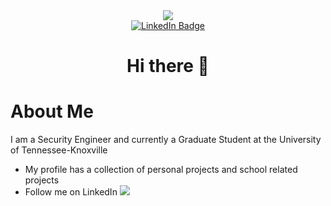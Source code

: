 <div id="header" align="center">
  <img src = "https://media.giphy.com/media/v1.Y2lkPTc5MGI3NjExemx1cWx0NW04NGF2bXYwd3V0bzB6dnRsdTBwdmJlcnE3OXJjZXZsMiZlcD12MV9pbnRlcm5hbF9naWZfYnlfaWQmY3Q9Zw/Er3QVX48nt5ok/giphy.gif"/>
</div>

<div id="badges" align="center">
  <a href="https://www.linkedin.com/in/clayshubert/" target="_blank">
    <img src="https://img.shields.io/badge/LinkedIn-blue?style=for-the-badge&logo=linkedin&logoColor=white" alt="LinkedIn Badge"/>
  </a>
  <br>
  <img src="https://komarev.com/ghpvc/?username=clayshubert&style=flat-square&color=blue" alt=""/>
  <h1> Hi there 👋</h1>
</div>

<h1> About Me </h1>
<p> I am a Security Engineer and currently a Graduate Student at the University of Tennessee-Knoxville </p>
<ul>
   <li>My profile has a collection of personal projects and school related projects</li>
  <li>Follow me on LinkedIn <a href="(https://www.linkedin.com/in/clayshubert/"><img src="https://img.shields.io/badge/-clayshubert-blue?style=flat&logo=Linkedin&logoColor=white"/></a></li>
</ul>


<!--
**clayshubert/clayshubert** is a ✨ _special_ ✨ repository because its `README.md` (this file) appears on your GitHub profile.

Here are some ideas to get you started:

- 🔭 I’m currently working on ...
- 🌱 I’m currently learning ...
- 👯 I’m looking to collaborate on ...
- 🤔 I’m looking for help with ...
- 💬 Ask me about ...
- 📫 How to reach me: ...
- 😄 Pronouns: ...
- ⚡ Fun fact: ...
-->
